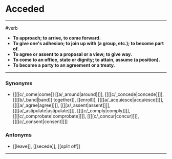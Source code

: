 # Acceded
---
#verb
- **To approach; to arrive, to come forward.**
- **To give one's adhesion; to join up with (a group, etc.); to become part of.**
- **To agree or assent to a proposal or a view; to give way.**
- **To come to an office, state or dignity; to attain, assume (a position).**
- **To become a party to an agreement or a treaty.**
---
### Synonyms
- [[[[c/_come|come]] [[a/_around|around]]]], [[[[c/_concede|concede]]]], [[[[b/_band|band]] together]], [[enroll]], [[[[a/_acquiesce|acquiesce]]]], [[[[a/_agree|agree]]]], [[[[a/_assent|assent]]]], [[[[a/_astipulate|astipulate]]]], [[[[c/_comply|comply]]]], [[[[c/_comprobate|comprobate]]]], [[[[c/_concur|concur]]]], [[[[c/_consent|consent]]]]
### Antonyms
- [[leave]], [[secede]], [[split off]]
---
